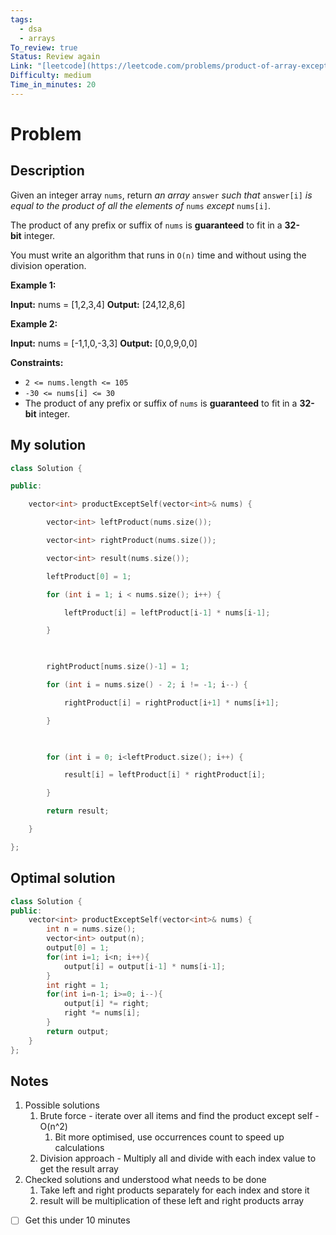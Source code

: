 ```yaml
---
tags:
  - dsa
  - arrays
To_review: true
Status: Review again
Link: "[leetcode](https://leetcode.com/problems/product-of-array-except-self/)"
Difficulty: medium
Time_in_minutes: 20
---
```

# Problem
## Description
Given an integer array `nums`, return _an array_ `answer` _such that_ `answer[i]` _is equal to the product of all the elements of_ `nums` _except_ `nums[i]`.

The product of any prefix or suffix of `nums` is **guaranteed** to fit in a **32-bit** integer.

You must write an algorithm that runs in `O(n)` time and without using the division operation.

**Example 1:**

**Input:** nums = [1,2,3,4]
**Output:** [24,12,8,6]

**Example 2:**

**Input:** nums = [-1,1,0,-3,3]
**Output:** [0,0,9,0,0]

**Constraints:**

- `2 <= nums.length <= 105`
- `-30 <= nums[i] <= 30`
- The product of any prefix or suffix of `nums` is **guaranteed** to fit in a **32-bit** integer.
## My solution
```cpp
class Solution {

public:

    vector<int> productExceptSelf(vector<int>& nums) {

        vector<int> leftProduct(nums.size());

        vector<int> rightProduct(nums.size());

        vector<int> result(nums.size());

        leftProduct[0] = 1;

        for (int i = 1; i < nums.size(); i++) {

            leftProduct[i] = leftProduct[i-1] * nums[i-1];

        }

  

        rightProduct[nums.size()-1] = 1;

        for (int i = nums.size() - 2; i != -1; i--) {

            rightProduct[i] = rightProduct[i+1] * nums[i+1];

        }

  

        for (int i = 0; i<leftProduct.size(); i++) {

            result[i] = leftProduct[i] * rightProduct[i];

        }

        return result;

    }

};
```
## Optimal solution
```cpp
class Solution {
public:
    vector<int> productExceptSelf(vector<int>& nums) {
        int n = nums.size();
        vector<int> output(n);
        output[0] = 1;
        for(int i=1; i<n; i++){
            output[i] = output[i-1] * nums[i-1];
        }
        int right = 1;
        for(int i=n-1; i>=0; i--){
            output[i] *= right;
            right *= nums[i];
        }
        return output;
    }
};
```
## Notes
1. Possible solutions
	1. Brute force - iterate over all items and find the product except self - O(n^2)
		1. Bit more optimised, use occurrences count to speed up calculations
	2. Division approach - Multiply all and divide with each index value to get the result array
2. Checked solutions and understood what needs to be done
	1. Take left and right products separately for each index and store it
	2. result will be multiplication of these left and right products array
- [ ] Get this under 10 minutes